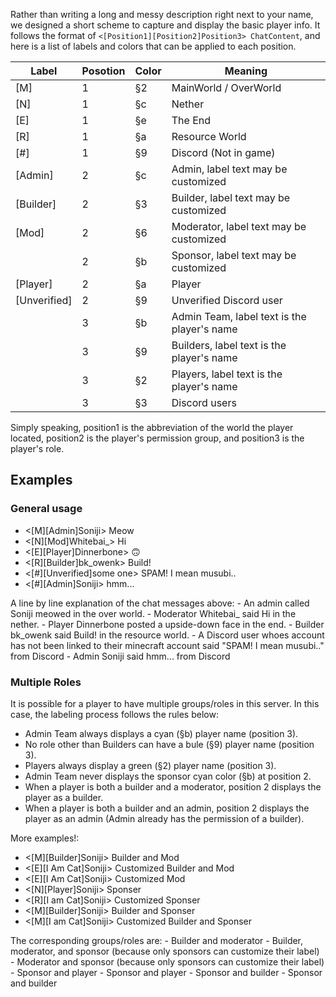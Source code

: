 Rather than writing a long and messy description right next to your name, we designed a short scheme to capture and display the basic player info. It follows the format of `<[Position1][Position2]Position3> ChatContent`, and here is a list of labels and colors that can be applied to each position.

| Label        | Posotion | Color                                     | Meaning                                     |
|--------------|----------|-------------------------------------------|---------------------------------------------|
| [M]          | 1        | <span class ="minecraft-text-2">§2</span> | MainWorld / OverWorld                       |
| [N]          | 1        | <span class ="minecraft-text-c">§c</span> | Nether                                      |
| [E]          | 1        | <span class ="minecraft-text-e">§e</span> | The End                                     |
| [R]          | 1        | <span class ="minecraft-text-a">§a</span> | Resource World                              |
| [#]          | 1        | <span class ="minecraft-text-9">§9</span> | Discord (Not in game)                       |
| [Admin]      | 2        | <span class ="minecraft-text-c">§c</span> | Admin, label text may be customized         |
| [Builder]    | 2        | <span class ="minecraft-text-3">§3</span> | Builder, label text may be customized       |
| [Mod]        | 2        | <span class ="minecraft-text-6">§6</span> | Moderator, label text may be customized     |
|              | 2        | <span class ="minecraft-text-b">§b</span> | Sponsor, label text may be customized       |
| [Player]     | 2        | <span class ="minecraft-text-a">§a</span> | Player                                      |
| [Unverified] | 2        | <span class ="minecraft-text-a">§9</span> | Unverified Discord user                     |
|              | 3        | <span class ="minecraft-text-b">§b</span> | Admin Team, label text is the player's name |
|              | 3        | <span class ="minecraft-text-9">§9</span> | Builders, label text is the player's name   |
|              | 3        | <span class ="minecraft-text-2">§2</span> | Players, label text is the player's name    |
|              | 3        | <span class ="minecraft-text-3">§3</span> | Discord users                               |

Simply speaking, position1 is the abbreviation of the world the player located, position2 is the player's permission group, and position3 is the player's role.


## Examples
### General usage
<ul class="bg-dark list-unstyled minecraft-text p-1">
    <li>&lt;<span class ="minecraft-text-2">[M]</span><span class ="minecraft-text-c">[Admin]</span><span class ="minecraft-text-b">Soniji</span>&gt; Meow</li>
    <li>&lt;<span class ="minecraft-text-c">[N]</span><span class ="minecraft-text-6">[Mod]</span><span class ="minecraft-text-b">Whitebai_</span>&gt; Hi</li>
    <li>&lt;<span class ="minecraft-text-e">[E]</span><span class ="minecraft-text-a">[Player]</span><span class ="minecraft-text-2">Dinnerbone</span>&gt; 🙃</li>
    <li>&lt;<span class ="minecraft-text-a">[R]</span><span class ="minecraft-text-3">[Builder]</span><span class ="minecraft-text-9">bk_owenk</span>&gt; Build!</li>
    <li><span class ="minecraft-text-7">&lt;<span class ="minecraft-text-9">[#]</span><span class ="minecraft-text-8">[Unverified]</span><span class ="minecraft-text-3">some one</span>&gt; SPAM! I mean musubi..</span></li>
    <li>&lt;<span class ="minecraft-text-9">[#]</span><span class ="minecraft-text-c">[Admin]</span><span class ="minecraft-text-3">Soniji</span>&gt; hmm...</li>
</ul>
A line by line explanation of the chat messages above:
- An admin called Soniji meowed in the over world.
- Moderator Whitebai_ said Hi in the nether.
- Player Dinnerbone posted a upside-down face in the end.
- Builder bk_owenk said Build! in the resource world.
- A Discord user whoes account has not been linked to their minecraft account said "SPAM! I mean musubi.." from Discord
- Admin Soniji said hmm... from Discord

### Multiple Roles
It is possible for a player to have multiple groups/roles in this server. In this case, the labeling process follows the rules below:
- Admin Team always displays a cyan (<span class ="minecraft-text-b">§b</span>) player name (position 3).
- No role other than Builders can have a bule (<span class ="minecraft-text-9">§9</span>) player name (position 3).
- Players always display a green (<span class ="minecraft-text-2">§2</span>) player name (position 3).
- Admin Team never displays the sponsor cyan color (<span class ="minecraft-text-b">§b</span>) at position 2.
- When a player is both a builder and a moderator, position 2 displays the player as a builder.
- When a player is both a builder and an admin, position 2 displays the player as an admin (Admin already has the permission of a builder).

More examples!:
<ul class="bg-dark list-unstyled minecraft-text p-1">
    <li>&lt;<span class ="minecraft-text-2">[M]</span><span class ="minecraft-text-3">[Builder]</span><span class ="minecraft-text-b">Soniji</span>&gt; Builder and Mod</li>
    <li>&lt;<span class ="minecraft-text-e">[E]</span><span class ="minecraft-text-3">[I Am Cat]</span><span class ="minecraft-text-b">Soniji</span>&gt; Customized Builder and Mod</li>
    <li>&lt;<span class ="minecraft-text-e">[E]</span><span class ="minecraft-text-6">[I Am Cat]</span><span class ="minecraft-text-b">Soniji</span>&gt; Customized Mod</li>
    <li>&lt;<span class ="minecraft-text-c">[N]</span><span class ="minecraft-text-b">[Player]</span><span class ="minecraft-text-2">Soniji</span>&gt; Sponser</li>
    <li>&lt;<span class ="minecraft-text-a">[R]</span><span class ="minecraft-text-b">[I am Cat]</span><span class ="minecraft-text-2">Soniji</span>&gt; Customized Sponser</li>
    <li>&lt;<span class ="minecraft-text-2">[M]</span><span class ="minecraft-text-b">[Builder]</span><span class ="minecraft-text-9">Soniji</span>&gt; Builder and Sponser</li>
    <li>&lt;<span class ="minecraft-text-2">[M]</span><span class ="minecraft-text-b">[I am Cat]</span><span class ="minecraft-text-9">Soniji</span>&gt; Customized Builder and Sponser</li>
</ul>
The corresponding groups/roles are:
- Builder and moderator
- Builder, moderator, and sponsor (because only sponsors can customize their label)
- Moderator and sponsor (because only sponsors can customize their label)
- Sponsor and player
- Sponsor and player
- Sponsor and builder
- Sponsor and builder
